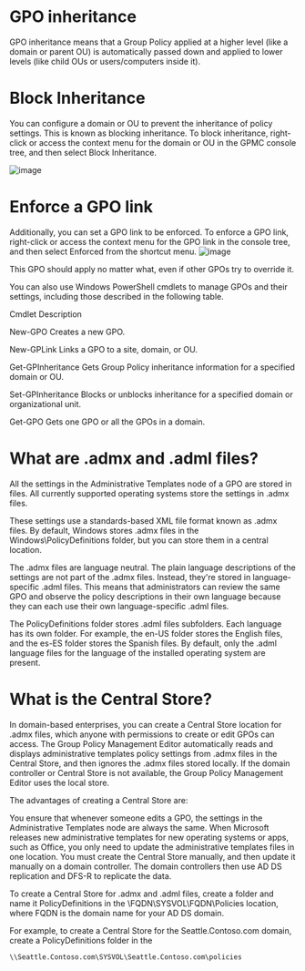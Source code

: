 # GPO inheritance

GPO inheritance means that a Group Policy applied at a higher level (like a domain or parent OU) is automatically passed down and applied to lower levels (like child OUs or users/computers inside it).
# Block Inheritance
You can configure a domain or OU to prevent the inheritance of policy settings. This is known as blocking inheritance. To block inheritance, right-click or access the context menu for the domain or OU in the GPMC console tree, and then select Block Inheritance.

![image](https://learn.microsoft.com/en-us/training/wwl-windows-server/implement-group-policy-objects/media/m8-group-policy-5-f65ab601.png)

# Enforce a GPO link

Additionally, you can set a GPO link to be enforced. To enforce a GPO link, right-click or access the context menu for the GPO link in the console tree, and then select Enforced from the shortcut menu.
![image](https://learn.microsoft.com/en-us/training/wwl-windows-server/implement-group-policy-objects/media/m8-group-policy-6-69631719.png)

This GPO should apply no matter what, even if other GPOs try to override it.


You can also use Windows PowerShell cmdlets to manage GPOs and their settings, including those described in the following table.

Cmdlet       Description

New-GPO      Creates a new GPO.

New-GPLink      Links a GPO to a site, domain, or OU.

Get-GPInheritance  Gets Group Policy inheritance information for a specified domain or OU.

Set-GPInheritance  Blocks or unblocks inheritance for a specified domain or organizational unit.

Get-GPO     Gets one GPO or all the GPOs in a domain.



# What are .admx and .adml files?
All the settings in the Administrative Templates node of a GPO are stored in files. All currently supported operating systems store the settings in .admx files.

These settings use a standards-based XML file format known as .admx files. By default, Windows stores .admx files in the Windows\PolicyDefinitions folder, but you can store them in a central location.

The .admx files are language neutral. The plain language descriptions of the settings are not part of the .admx files. Instead, they're stored in language-specific .adml files. This means that administrators can review the same GPO and observe the policy descriptions in their own language because they can each use their own language-specific .adml files.

The PolicyDefinitions folder stores .adml files subfolders. Each language has its own folder. For example, the en-US folder stores the English files, and the es-ES folder stores the Spanish files. By default, only the .adml language files for the language of the installed operating system are present.

# What is the Central Store?
In domain-based enterprises, you can create a Central Store location for .admx files, which anyone with permissions to create or edit GPOs can access. The Group Policy Management Editor automatically reads and displays administrative templates policy settings from .admx files in the Central Store, and then ignores the .admx files stored locally. If the domain controller or Central Store is not available, the Group Policy Management Editor uses the local store.

The advantages of creating a Central Store are:

You ensure that whenever someone edits a GPO, the settings in the Administrative Templates node are always the same.
When Microsoft releases new administrative templates for new operating systems or apps, such as Office, you only need to update the administrative templates files in one location.
You must create the Central Store manually, and then update it manually on a domain controller. The domain controllers then use AD DS replication and DFS-R to replicate the data.

To create a Central Store for .admx and .adml files, create a folder and name it PolicyDefinitions in the \\FQDN\SYSVOL\FQDN\Policies location, where FQDN is the domain name for your AD DS domain.

For example, to create a Central Store for the Seattle.Contoso.com domain, create a PolicyDefinitions folder in the

```
\\Seattle.Contoso.com\SYSVOL\Seattle.Contoso.com\policies
```
